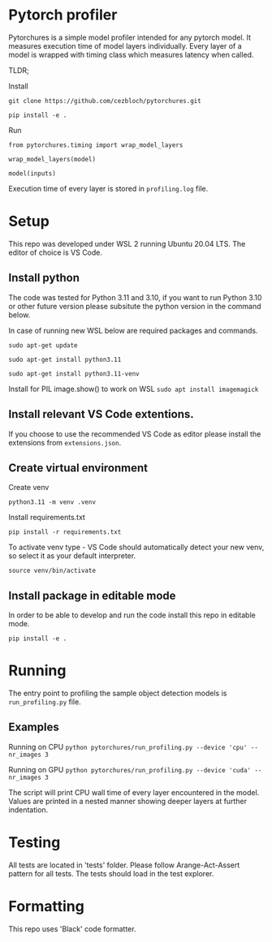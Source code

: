 # Pytorch profiler
Pytorchures is a simple model profiler intended for any pytorch model. 
It measures execution time of model layers individually. Every layer of a model is wrapped with timing class which measures latency when called.

TLDR;

Install
```
git clone https://github.com/cezbloch/pytorchures.git

pip install -e .
```

Run
```
from pytorchures.timing import wrap_model_layers

wrap_model_layers(model)

model(inputs)
```

Execution time of every layer is stored in ```profiling.log``` file.

# Setup

This repo was developed under WSL 2 running Ubuntu 20.04 LTS. The editor of choice is VS Code. 

## Install python 

The code was tested for Python 3.11 and 3.10, if you want to run Python 3.10 or other future version please subsitute the python version in the command below.

In case of running new WSL below are required packages and commands.

```sudo apt-get update```

```sudo apt-get install python3.11```

```sudo apt-get install python3.11-venv```

Install for PIL image.show() to work on WSL
```sudo apt install imagemagick```

## Install relevant VS Code extentions.

If you choose to use the recommended VS Code as editor please install the extensions from  ```extensions.json```.

## Create virtual environment

Create venv 

```python3.11 -m venv .venv```

Install requirements.txt

```pip install -r requirements.txt```

To activate venv type - VS Code should automatically detect your new venv, so select it as your default interpreter.

```source venv/bin/activate```

## Install package in editable mode

In order to be able to develop and run the code install this repo in editable mode.

```pip install -e .```

# Running

The entry point to profiling the sample object detection models is 
```run_profiling.py``` file.

## Examples

Running on CPU
```python pytorchures/run_profiling.py --device 'cpu' --nr_images 3```

Running on GPU
```python pytorchures/run_profiling.py --device 'cuda' --nr_images 3```

The script will print CPU wall time of every layer encountered in the model.
Values are printed in a nested manner showing deeper layers at further indentation.

# Testing

All tests are located in 'tests' folder. Please follow Arange-Act-Assert pattern for all tests.
The tests should load in the test explorer.

# Formatting

This repo uses 'Black' code formatter.